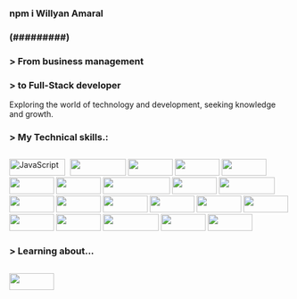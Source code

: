### npm i Willyan Amaral

### (#########)

### > From business management 

### > to Full-Stack developer

Exploring the world of technology and development, seeking knowledge and growth.


### > My Technical skills.:


<div align-itens="center" justify-content="center">
    <h2> </h2>
  <img src="https://img.shields.io/badge/-Javascript-F7DF1E?logo=javascript&logoColor=white"  alt="JavaScript" width="100" height="30">
  <img width="1" />
  <img src="https://img.shields.io/badge/-Typescript-3178C6?logo=typescript&logoColor=white" width="100" height="30">

  <img src="https://img.shields.io/badge/-Node-339933?logo=nodedotjs&logoColor=white" width="80" height="30">
<img src="https://img.shields.io/badge/-Express-000000?logo=express&logoColor=white" width="80" height="30">
<img src="https://img.shields.io/badge/-React-61DAFB?logo=react&logoColor=white" width="80" height="30">

<img src="https://img.shields.io/badge/-HTML-E34F26?logo=html5&logoColor=white" width="80" height="30">
<img src="https://img.shields.io/badge/-CSS-1572B6?logo=css3&logoColor=white" width="80" height="30">
<img src="https://img.shields.io/badge/-StyledComponent-DB7093?logo=styledcomponents&logoColor=white" width="120" height="30">

<img src="https://img.shields.io/badge/-MySQL-4479A1?logo=mysql&logoColor=white" width="80" height="30">
<img src="https://img.shields.io/badge/-PostgreSQL-4169E1?logo=postgresql&logoColor=white" width="100" height="30">
<img src="https://img.shields.io/badge/-MongoDB-47A248?logo=mongodb&logoColor=white" width="80" height="30">
<img src="https://img.shields.io/badge/-Prisma-2D3748?logo=prisma&logoColor=white" width="80" height="30">
<img src="https://img.shields.io/badge/-Redis-DC382D?logo=redis&logoColor=white" width="80" height="30">
<img src="https://img.shields.io/badge/-Nest-E0234E?logo=nestjs&logoColor=white" width="80" height="30">

<img src="https://img.shields.io/badge/-Jest-C21325?logo=jest&logoColor=white" width="80" height="30">
<img src="https://img.shields.io/badge/-Json-000000?logo=json&logoColor=white" width="80" height="30">
<img src="https://img.shields.io/badge/-Axios-5A29E4?logo=axios&logoColor=white" width="80" height="30">
<img src="https://img.shields.io/badge/-Linux-FCC624?logo=linux&logoColor=white" width="80" height="30">

<img src="https://img.shields.io/badge/-ReactRouter-CA4245?logo=reactrouter&logoColor=white" width="100" height="30">
<img src="https://img.shields.io/badge/-JWT-000000?logo=jsonwebtokens&logoColor=white" width="80" height="30">
<img src="https://img.shields.io/badge/-.ENV-000000?logo=dotenv&logoColor=white" width="80" height="30">

</div>



### > Learning about...
<div align-itens="center" justify-content="center">
    <h2> </h2>
    <img src="https://img.shields.io/badge/-Python-3776AB?logo=python&logoColor=white" width="80" height="30">
</div>
